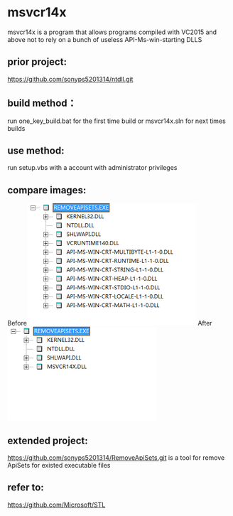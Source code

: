# msvcr14x 
msvcr14x is a program that allows programs compiled with VC2015 and above not to rely on a bunch of useless API-Ms-win-starting DLLS

## prior project:
https://github.com/sonyps5201314/ntdll.git

## build method：
run one_key_build.bat for the first time build or msvcr14x.sln for next times builds

## use method:
run setup.vbs with a account with administrator privileges

## compare images:
Before![Before](images/before.png)      After![After](images/after.png)

## extended project:
https://github.com/sonyps5201314/RemoveApiSets.git is a tool for remove ApiSets for existed executable files

## refer to:
https://github.com/Microsoft/STL
